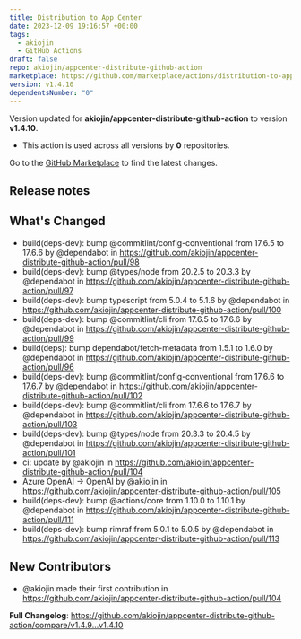 ```yaml
---
title: Distribution to App Center
date: 2023-12-09 19:16:57 +00:00
tags:
  - akiojin
  - GitHub Actions
draft: false
repo: akiojin/appcenter-distribute-github-action
marketplace: https://github.com/marketplace/actions/distribution-to-app-center
version: v1.4.10
dependentsNumber: "0"
---
```



Version updated for **akiojin/appcenter-distribute-github-action** to version **v1.4.10**.
- This action is used across all versions by **0** repositories.

Go to the [GitHub Marketplace](https://github.com/marketplace/actions/distribution-to-app-center) to find the latest changes.

## Release notes

## What's Changed
* build(deps-dev): bump @commitlint/config-conventional from 17.6.5 to 17.6.6 by @dependabot in https://github.com/akiojin/appcenter-distribute-github-action/pull/98
* build(deps-dev): bump @types/node from 20.2.5 to 20.3.3 by @dependabot in https://github.com/akiojin/appcenter-distribute-github-action/pull/97
* build(deps-dev): bump typescript from 5.0.4 to 5.1.6 by @dependabot in https://github.com/akiojin/appcenter-distribute-github-action/pull/100
* build(deps-dev): bump @commitlint/cli from 17.6.5 to 17.6.6 by @dependabot in https://github.com/akiojin/appcenter-distribute-github-action/pull/99
* build(deps): bump dependabot/fetch-metadata from 1.5.1 to 1.6.0 by @dependabot in https://github.com/akiojin/appcenter-distribute-github-action/pull/96
* build(deps-dev): bump @commitlint/config-conventional from 17.6.6 to 17.6.7 by @dependabot in https://github.com/akiojin/appcenter-distribute-github-action/pull/102
* build(deps-dev): bump @commitlint/cli from 17.6.6 to 17.6.7 by @dependabot in https://github.com/akiojin/appcenter-distribute-github-action/pull/103
* build(deps-dev): bump @types/node from 20.3.3 to 20.4.5 by @dependabot in https://github.com/akiojin/appcenter-distribute-github-action/pull/101
* ci: update by @akiojin in https://github.com/akiojin/appcenter-distribute-github-action/pull/104
* Azure OpenAI -> OpenAI by @akiojin in https://github.com/akiojin/appcenter-distribute-github-action/pull/105
* build(deps-dev): bump @actions/core from 1.10.0 to 1.10.1 by @dependabot in https://github.com/akiojin/appcenter-distribute-github-action/pull/111
* build(deps-dev): bump rimraf from 5.0.1 to 5.0.5 by @dependabot in https://github.com/akiojin/appcenter-distribute-github-action/pull/113

## New Contributors
* @akiojin made their first contribution in https://github.com/akiojin/appcenter-distribute-github-action/pull/104

**Full Changelog**: https://github.com/akiojin/appcenter-distribute-github-action/compare/v1.4.9...v1.4.10
